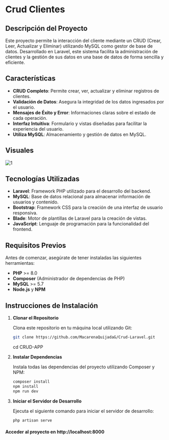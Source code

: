# Crud Clientes  
## Descripción del Proyecto

Este proyecto permite la interacción del cliente mediante un CRUD (Crear, Leer, Actualizar y Eliminar) utilizando MySQL como gestor de base de datos. Desarrollado en Laravel, este sistema facilita la administración de clientes y la gestión de sus datos en una base de datos de forma sencilla y eficiente.

## Características

- **CRUD Completo**: Permite crear, ver, actualizar y eliminar registros de clientes.
- **Validación de Datos**: Asegura la integridad de los datos ingresados por el usuario.
- **Mensajes de Éxito y Error**: Informaciones claras sobre el estado de cada operación.
- **Interfaz Intuitiva**: Formulario y vistas diseñadas para facilitar la experiencia del usuario.
- **Utiliza MySQL**: Almacenamiento y gestión de datos en MySQL.
  
## Visuales
![1](https://github.com/user-attachments/assets/61f4e74a-4ae5-4adb-8c2c-f994378faa75)

## Tecnologías Utilizadas

- **Laravel**: Framework PHP utilizado para el desarrollo del backend.
- **MySQL**: Base de datos relacional para almacenar información de usuarios y contenido.
- **Bootstrap**: Framework CSS para la creación de una interfaz de usuario responsiva.
- **Blade**: Motor de plantillas de Laravel para la creación de vistas.
- **JavaScript**: Lenguaje de programación para la funcionalidad del frontend.

## Requisitos Previos

Antes de comenzar, asegúrate de tener instaladas las siguientes herramientas:

- **PHP** >= 8.0
- **Composer** (Administrador de dependencias de PHP)
- **MySQL** >= 5.7
- **Node.js** y **NPM**

## Instrucciones de Instalación

1. **Clonar el Repositorio**

   Clona este repositorio en tu máquina local utilizando Git:

   ```bash
   git clone https://github.com/MacarenaQuijadaG/Crud-Laravel.git
   ```
   cd CRUD-APP

2. **Instalar Dependencias**

   Instala todas las dependencias del proyecto utilizando Composer y NPM:

   ```bash
   composer install
   npm install
   npm run dev
   ```

3. **Iniciar el Servidor de Desarrollo**

   Ejecuta el siguiente comando para iniciar el servidor de desarrollo:

   ```bash
   php artisan serve
   ```

#### Acceder al proyecto en http://localhost:8000

